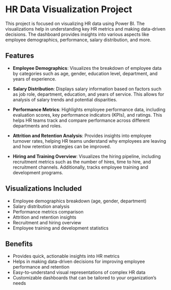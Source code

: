 # HR Data Visualization Project

This project is focused on visualizing HR data using Power BI. The visualizations help in understanding key HR metrics and making data-driven decisions. The dashboard provides insights into various aspects like employee demographics, performance, salary distribution, and more.

## Features

- **Employee Demographics**: Visualizes the breakdown of employee data by categories such as age, gender, education level, department, and years of experience.

- **Salary Distribution**: Displays salary information based on factors such as job role, department, education, and years of service. This allows for analysis of salary trends and potential disparities.

- **Performance Metrics**: Highlights employee performance data, including evaluation scores, key performance indicators (KPIs), and ratings. This helps HR teams track and compare performance across different departments and roles.

- **Attrition and Retention Analysis**: Provides insights into employee turnover rates, helping HR teams understand why employees are leaving and how retention strategies can be improved.

- **Hiring and Training Overview**: Visualizes the hiring pipeline, including recruitment metrics such as the number of hires, time to hire, and recruitment channels. Additionally, tracks employee training and development programs.

  
## Visualizations Included

- Employee demographics breakdown (age, gender, department)
- Salary distribution analysis
- Performance metrics comparison
- Attrition and retention insights
- Recruitment and hiring overview
- Employee training and development statistics

## Benefits

- Provides quick, actionable insights into HR metrics
- Helps in making data-driven decisions for improving employee performance and retention
- Easy-to-understand visual representations of complex HR data
- Customizable dashboards that can be tailored to your organization’s needs
